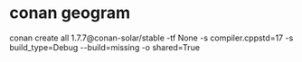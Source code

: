 # conan geogram

conan create all 1.7.7@conan-solar/stable -tf None -s compiler.cppstd=17 -s build_type=Debug --build=missing -o shared=True